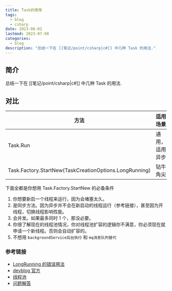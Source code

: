 ```yaml
---
title: Task的使用
tags:
  - blog
  - csharp
date: 2023-06-02
lastmod: 2023-07-08
categories:
  - blog
description: "总结一下在 [[笔记/point/csharp|c#]] 中几种 Task 的用法."
---
```


## 简介

总结一下在 [[笔记/point/csharp|c#]] 中几种 Task 的用法.

## 对比

| 方法                                                   | 适用场景       |
| ------------------------------------------------------ | -------------- |
| Task.Run                                               | 通用，适用异步 |
| Task.Factory.StartNew(TaskCreationOptions.LongRunning) | 钻牛角尖       |

下面全都是你想用 Task.Factory.StartNew 的必备条件

1. 你想要新启一个线程来运行，因为会堵塞太久。
2. 是同步方法。因为异步并不会在新启动的线程运行（参考链接），甚至因为开线程，切换线程影响性能。
3. 会并发。如果最多同时 1 个，那没必要。
4. 你很了解现在的线程池情况，你对线程池扩容的逻辑你不满意，你必须现在就申请一个新线程。否则会自动扩容的。
5. 不想用 `backgroundService后台执行` 和 `mq消息队列替代`

### 参考链接

- [LongRunning 的错误用法](https://www.newbe.pro/Others/0x026-This-is-the-wrong-way-to-use-LongRunnigTask-in-csharp/#%E8%BF%99%E6%A0%B7%E5%85%B6%E5%AE%9E%E6%98%AF%E9%94%99%E8%AF%AF%E7%9A%84)
- [devblog 官方](https://devblogs.microsoft.com/pfxteam/task-run-vs-task-factory-startnew/)
- [线程池](https://learn.microsoft.com/en-us/dotnet/api/system.threading.threadpool?view=net-7.0)
- [问题解答](https://stackoverflow.com/questions/37607911/when-to-use-taskcreationoptions-longrunning)

